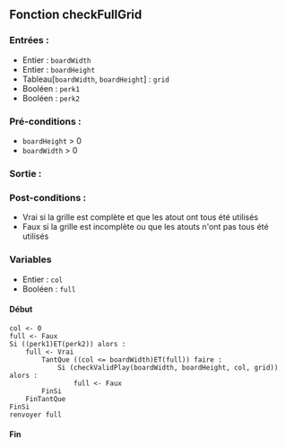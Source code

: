 ## Fonction checkFullGrid

### Entrées :
- Entier : `boardWidth`
- Entier : `boardHeight`
- Tableau[`boardWidth`, `boardHeight`] : `grid`
- Booléen : `perk1`
- Booléen : `perk2`

### Pré-conditions :
- `boardHeight` > 0
- `boardWidth` > 0

### Sortie :


### Post-conditions :
- Vrai si la grille est complète et que les atout ont tous été utilisés
- Faux si la grille est incomplète ou que les atouts n'ont pas tous été utilisés

### Variables
- Entier : `col`
- Booléen : `full`

#### Début
	col <- 0
  	full <- Faux
  	Si ((perk1)ET(perk2)) alors :
   		full <- Vrai
    		TantQue ((col <= boardWidth)ET(full)) faire :
      			Si (checkValidPlay(boardWidth, boardHeight, col, grid)) alors :
        			full <- Faux
			FinSi
		FinTantQue
	FinSi
  	renvoyer full

#### Fin
